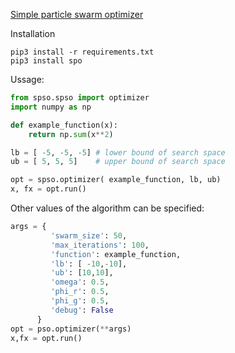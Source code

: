 [Simple particle swarm optimizer](https://en.wikipedia.org/wiki/Particle_swarm_optimization)


Installation 

```
pip3 install -r requirements.txt
pip3 install spo 
```


Ussage: 

```python
from spso.spso import optimizer
import numpy as np 

def example_function(x): 
    return np.sum(x**2)

lb = [ -5, -5, -5] # lower bound of search space 
ub = [ 5, 5, 5]    # upper bound of search space

opt = spso.optimizer( example_function, lb, ub)
x, fx = opt.run()
```

Other values of the algorithm can be specified: 

```python
args = {
         'swarm_size': 50,
         'max_iterations': 100,
         'function': example_function,
         'lb': [ -10,-10],  
         'ub': [10,10],     
         'omega': 0.5,
         'phi_r': 0.5,
         'phi_g': 0.5,
         'debug': False   
      }
opt = pso.optimizer(**args)
x,fx = opt.run()
```


